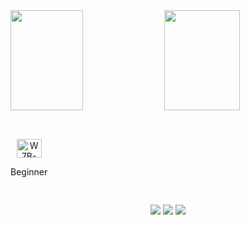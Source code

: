 <div>
    <a href"https://github.com/w7b">
    <img height="160em" align="center" width="48%" src="https://github-readme-stats.vercel.app/api?username=w7b&theme=prussian&show_icons=true&hide_border=true&count_private=true">
    <img height="160em" align="center" width="49%" src="https://github-readme-stats.vercel.app/api/top-langs/?username=w7b&theme=prussian&show_icons=true&hide_border=true&layout=compact">
</div>

##

<div style="display: inline-block"><br>
    <section align="center">
            <img height="30" width="40" alt="W7B-Python" src="https://cdn.jsdelivr.net/gh/devicons/devicon@latest/icons/python/python-original.svg">
            <p>Beginner</p>
    <section/>
</div>

##

<div align="center"; width="25em">
    <a href="https://www.linkedin.com/in/gabriel-yones-chedid-658b8326a/" alt="Linkedln"><img src="https://img.shields.io/badge/LinkedIn-0077B5?style=for-the-badge&logo=linkedin&logoColor=white"></a>
    <a href="https://www.twitch.tv/smoothy488" alt="Twitch"><img src="https://img.shields.io/badge/Twitch-9146FF?style=for-the-badge&logo=twitch&logoColor=white"></a>
    <a href="https://www.youtube.com/@smoothy17" alt="YouTube"><img src="https://img.shields.io/badge/YouTube-FF0000?style=for-the-badge&logo=youtube&logoColor=white"></a>
</div>
